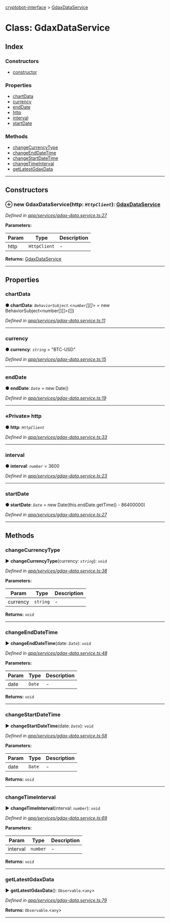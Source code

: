 [cryptobot-interface](../README.md) > [GdaxDataService](../classes/gdaxdataservice.md)



# Class: GdaxDataService

## Index

### Constructors

* [constructor](gdaxdataservice.md#markdown-header-constructor)


### Properties

* [chartData](gdaxdataservice.md#markdown-header-chartdata)
* [currency](gdaxdataservice.md#markdown-header-currency)
* [endDate](gdaxdataservice.md#markdown-header-enddate)
* [http](gdaxdataservice.md#markdown-header-private-http)
* [interval](gdaxdataservice.md#markdown-header-interval)
* [startDate](gdaxdataservice.md#markdown-header-startdate)


### Methods

* [changeCurrencyType](gdaxdataservice.md#markdown-header-changecurrencytype)
* [changeEndDateTime](gdaxdataservice.md#markdown-header-changeenddatetime)
* [changeStartDateTime](gdaxdataservice.md#markdown-header-changestartdatetime)
* [changeTimeInterval](gdaxdataservice.md#markdown-header-changetimeinterval)
* [getLatestGdaxData](gdaxdataservice.md#markdown-header-getlatestgdaxdata)



---
## Constructors



### ⊕ **new GdaxDataService**(http: *`HttpClient`*): [GdaxDataService](gdaxdataservice.md)


*Defined in [app/services/gdax-data.service.ts:27](https://github.com/WilliamRADFunk/cryptobot-interface/blob/a24c33f/src/app/services/gdax-data.service.ts#L27)*



**Parameters:**

| Param | Type | Description |
| ------ | ------ | ------ |
| http | `HttpClient`   |  - |





**Returns:** [GdaxDataService](gdaxdataservice.md)

---


## Properties


###  chartData

**●  chartData**:  *`BehaviorSubject`.<`number`[][]>*  =  new BehaviorSubject<number[][]>([])

*Defined in [app/services/gdax-data.service.ts:11](https://github.com/WilliamRADFunk/cryptobot-interface/blob/a24c33f/src/app/services/gdax-data.service.ts#L11)*





___



###  currency

**●  currency**:  *`string`*  = "BTC-USD"

*Defined in [app/services/gdax-data.service.ts:15](https://github.com/WilliamRADFunk/cryptobot-interface/blob/a24c33f/src/app/services/gdax-data.service.ts#L15)*





___



###  endDate

**●  endDate**:  *`Date`*  =  new Date()

*Defined in [app/services/gdax-data.service.ts:19](https://github.com/WilliamRADFunk/cryptobot-interface/blob/a24c33f/src/app/services/gdax-data.service.ts#L19)*





___



### «Private» http

**●  http**:  *`HttpClient`* 

*Defined in [app/services/gdax-data.service.ts:33](https://github.com/WilliamRADFunk/cryptobot-interface/blob/a24c33f/src/app/services/gdax-data.service.ts#L33)*





___



###  interval

**●  interval**:  *`number`*  = 3600

*Defined in [app/services/gdax-data.service.ts:23](https://github.com/WilliamRADFunk/cryptobot-interface/blob/a24c33f/src/app/services/gdax-data.service.ts#L23)*





___



###  startDate

**●  startDate**:  *`Date`*  =  new Date(this.endDate.getTime() - 86400000)

*Defined in [app/services/gdax-data.service.ts:27](https://github.com/WilliamRADFunk/cryptobot-interface/blob/a24c33f/src/app/services/gdax-data.service.ts#L27)*





___


## Methods


###  changeCurrencyType

► **changeCurrencyType**(currency: *`string`*): `void`



*Defined in [app/services/gdax-data.service.ts:38](https://github.com/WilliamRADFunk/cryptobot-interface/blob/a24c33f/src/app/services/gdax-data.service.ts#L38)*



**Parameters:**

| Param | Type | Description |
| ------ | ------ | ------ |
| currency | `string`   |  - |





**Returns:** `void`





___



###  changeEndDateTime

► **changeEndDateTime**(date: *`Date`*): `void`



*Defined in [app/services/gdax-data.service.ts:48](https://github.com/WilliamRADFunk/cryptobot-interface/blob/a24c33f/src/app/services/gdax-data.service.ts#L48)*



**Parameters:**

| Param | Type | Description |
| ------ | ------ | ------ |
| date | `Date`   |  - |





**Returns:** `void`





___



###  changeStartDateTime

► **changeStartDateTime**(date: *`Date`*): `void`



*Defined in [app/services/gdax-data.service.ts:58](https://github.com/WilliamRADFunk/cryptobot-interface/blob/a24c33f/src/app/services/gdax-data.service.ts#L58)*



**Parameters:**

| Param | Type | Description |
| ------ | ------ | ------ |
| date | `Date`   |  - |





**Returns:** `void`





___



###  changeTimeInterval

► **changeTimeInterval**(interval: *`number`*): `void`



*Defined in [app/services/gdax-data.service.ts:69](https://github.com/WilliamRADFunk/cryptobot-interface/blob/a24c33f/src/app/services/gdax-data.service.ts#L69)*



**Parameters:**

| Param | Type | Description |
| ------ | ------ | ------ |
| interval | `number`   |  - |





**Returns:** `void`





___



###  getLatestGdaxData

► **getLatestGdaxData**(): `Observable`.<`any`>



*Defined in [app/services/gdax-data.service.ts:79](https://github.com/WilliamRADFunk/cryptobot-interface/blob/a24c33f/src/app/services/gdax-data.service.ts#L79)*





**Returns:** `Observable`.<`any`>





___


